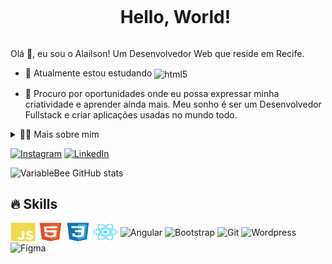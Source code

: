 <!--título-->
<div id="user-content-toc">
  <ul align="center">
    <summary><h1 style="display: inline-block">Hello, World!</h1></summary>
</div>

<!-- Presentation -->
<p>
  Olá 👋, eu sou o Alailson! Um Desenvolvedor Web que reside em Recife.

  - 🌱 Atualmente estou estudando <img align="center" alt="html5" src="https://img.shields.io/badge/angular-ff0000?style=for-the-badge&logo=angular&logoColor=white" />

  - 🔭 Procuro por oportunidades onde eu possa expressar minha criatividade e aprender ainda mais. Meu sonho é ser um Desenvolvedor Fullstack e criar aplicações usadas no mundo todo.
</p>

<!-- Dropdown -->
<details>
  <summary>👨‍💻 Mais sobre mim</summary>

  - 💬 Sou de Recife, Pernambuco. Tenho inglês avançado e experiência com os frameworks React e Angular.

  - ⚡ Gosto de de ler livros sobre mundos fantásticos, terror, investigação. Também gosto de mangás, jogar video game, ouvir músicas e podcasts e qualquer outro tipo de atividade que eu possa usar a criatividade \o/
</details>

<!-- Links -->
[![Instagram](https://img.shields.io/badge/Instagram-E4405F?style=for-the-badge&logo=instagram&logoColor=white)](https://www.instagram.com/alailsonbcsilva/)
[![LinkedIn](https://img.shields.io/badge/LinkedIn-0077B5?style=for-the-badge&logo=linkedin&logoColor=white)](https://www.linkedin.com/in/alailsonbarbosa/)

<!-- GithubStats -->
![VariableBee GitHub stats](https://github-readme-stats.vercel.app/api?username=AlailsonDev&show_icons=true&theme=dracula)

<!-- Portfolio -->


<!-- GIF -->




## 🔥 Skills
<!-- Skills: Programming Languages -->
  <div style="flex-basis: 48%;">
    <img align="center" alt="Js" height="30" width="40" src="https://raw.githubusercontent.com/devicons/devicon/master/icons/javascript/javascript-plain.svg">
    <img align="center" alt="HTML" height="30" width="40" src="https://raw.githubusercontent.com/devicons/devicon/master/icons/html5/html5-original.svg">
    <img align="center" alt="CSS" height="30" width="40" src="https://raw.githubusercontent.com/devicons/devicon/master/icons/css3/css3-original.svg">
    <img align="center" alt="React" height="30" width="40" src="https://raw.githubusercontent.com/devicons/devicon/master/icons/react/react-original.svg">
    <img align="center" alt="Angular" height="30" width="40" src="https://cdn.jsdelivr.net/gh/devicons/devicon/icons/angular/angular-original.svg">
    <img align="center" alt="Bootstrap" height="30" width="40" src="https://cdn.jsdelivr.net/gh/devicons/devicon/icons/bootstrap/bootstrap-original.svg">
    <img align="center" alt="Git" height="30" width="40" src="https://cdn.jsdelivr.net/gh/devicons/devicon/icons/git/git-original.svg">
    <img align="center" alt="Wordpress" height="30" width="40" src="https://cdn.jsdelivr.net/gh/devicons/devicon/icons/wordpress/wordpress-original.svg">
    <img align="center" alt="Figma" height="30" width="40" src="https://cdn.jsdelivr.net/gh/devicons/devicon/icons/figma/figma-original.svg">
    
    
    
  </div>
  
  <!-- Skills: Tools & Frameworks -->
  
  
  <!-- Skills: Libraries -->
  
